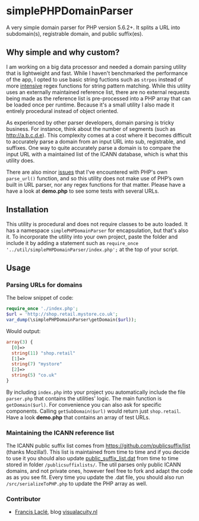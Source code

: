 # simplePHPDomainParser
A very simple domain parser for PHP version 5.6.2+. It splits a URL into subdomain(s), registrable domain, and public suffix(es).

## Why simple and why custom?
I am working on a big data processor and needed a domain parsing utility that is lightweight and fast. While I haven't benchmarked the performance of the app, I opted to use basic string fuctions such as `strpos` instead of more [intensive](http://maettig.com/code/php/php-performance-benchmarks.php) regex functions for string pattern matching. While this utility uses an externally maintained reference list, there are no external requests being made as the reference list is pre-processed into a PHP array that can be loaded once per runtime. Because it's a small utility I also made it entirely procedural instead of object oriented.

As experienced by other parser developers, domain parsing is tricky business. For instance, think about the number of segments (such as http://a.b.c.d.e). This complexity comes at a cost where it becomes difficult to accurately parse a domain from an input URL into sub, registrable, and suffixes. One way to quite accurately parse a domain is to compare the input URL with a maintained list of the ICANN database, which is what this utility does.

There are also minor [issues](http://php.net/manual/en/function.parse-url.php#116150) that I've encountered with PHP's own `parse_url()` function, and so this utility does not make use of PHP’s own built in URL parser, nor any regex functions for that matter. Please have a have a look at **demo.php** to see some tests with several URLs.

## Installation
This utility is procedural and does not require classes to be auto loaded. It has a namespace `simplePHPDomainParser` for encapsulation, but that's also it. To incorporate the utility into your own project, paste the folder and include it by adding a statement such as `require_once '../util/simplePHPDomainParser/index.php';` at the top of your script.

## Usage
### Parsing URLs for domains
The below snippet of code:
```php
require_once './index.php';
$url = 'http://shop.retail.mystore.co.uk';
var_dump(\simplePHPDomainParser\getDomain($url));
```
Would output:
```php
array(3) {
  [0]=>
  string(11) "shop.retail"
  [1]=>
  string(7) "mystore"
  [2]=>
  string(5) "co.uk"
}
```
By including `index.php` into your project you automatically include the file `parser.php` that contains the utilities' logic. The main function is `getDomain($url)`. For convenience you can also ask for specific components. Calling `getSubDomain($url)` would return just `shop.retail`. Have a look **demo.php** that contains an array of test URLs.

### Maintaining the ICANN reference list
The ICANN public suffix list comes from https://github.com/publicsuffix/list (thanks Mozilla!). This list is maintained from time to time and if you decide to use it you should also update [public_suffix_list.dat](https://github.com/flacle/simplePHPDomainParser/blob/master/publicsuffixlists/public_suffix_list.dat) from time to time stored in folder `/publicsuffixlists/`. The util parses only public ICANN domains, and not private ones, however feel free to fork and adapt the code as as you see fit. Every time you update the .dat file, you should also run `/src/serializeToPHP.php` to update the PHP array as well.

### Contributor
* [Francis Laclé](http://visualacuity.nl), blog [visualacuity.nl](http://visualacuity.nl)
